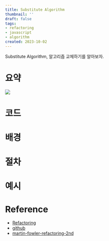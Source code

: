 ```yaml
---
title: Substitute Algorithm
thumbnail: ''
draft: false
tags:
- refactoring
- javascript
- algorithm
created: 2023-10-02
---
```


Substitute Algorithm, 알고리즘 교체하기를 알아보자.

# 요약

![](Refactoring_33_SubstituteAlgorithm_0.png)

# 코드

# 배경

# 절차

# 예시

# Reference

* [Refactoring](https://product.kyobobook.co.kr/detail/S000001810241)
* [github](https://github.com/WegraLee/Refactoring)
* [martin-fowler-refactoring-2nd](https://github.com/wickedwukong/martin-fowler-refactoring-2nd)
